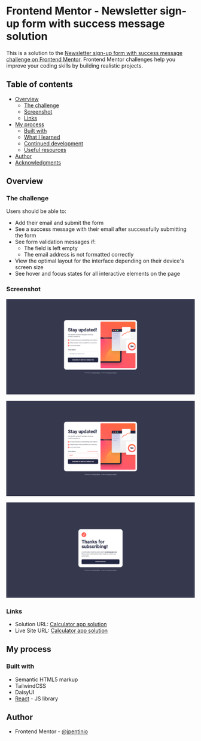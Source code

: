 # Frontend Mentor - Newsletter sign-up form with success message solution

This is a solution to the [Newsletter sign-up form with success message challenge on Frontend Mentor](https://www.frontendmentor.io/challenges/newsletter-signup-form-with-success-message-3FC1AZbNrv). Frontend Mentor challenges help you improve your coding skills by building realistic projects. 

## Table of contents

- [Overview](#overview)
  - [The challenge](#the-challenge)
  - [Screenshot](#screenshot)
  - [Links](#links)
- [My process](#my-process)
  - [Built with](#built-with)
  - [What I learned](#what-i-learned)
  - [Continued development](#continued-development)
  - [Useful resources](#useful-resources)
- [Author](#author)
- [Acknowledgments](#acknowledgments)

## Overview

### The challenge

Users should be able to:

- Add their email and submit the form
- See a success message with their email after successfully submitting the form
- See form validation messages if:
  - The field is left empty
  - The email address is not formatted correctly
- View the optimal layout for the interface depending on their device's screen size
- See hover and focus states for all interactive elements on the page

### Screenshot

![screenshot1](./public/news-signup-screenshot1.png)

![screenshot2](./public/news-signup-screenshot2.png)

![screenshot3](./public/news-signup-screenshot3.png)



### Links

- Solution URL: [Calculator app solution](https://your-solution-url.com)
- Live Site URL: [Calculator app solution](https://advice-generator-app-six-blond.vercel.app/)

## My process

### Built with

- Semantic HTML5 markup
- TailwindCSS
- DaisyUI
- [React](https://reactjs.org/) - JS library

## Author

- Frontend Mentor - [@jpentinio](https://www.frontendmentor.io/profile/jpentinio)